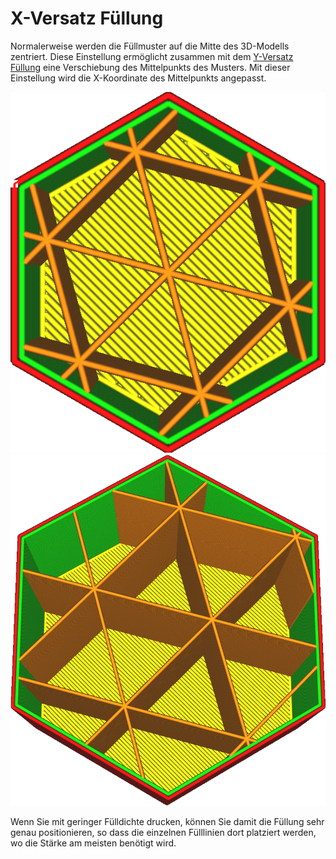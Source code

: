 X-Versatz Füllung
====
Normalerweise werden die Füllmuster auf die Mitte des 3D-Modells zentriert. Diese Einstellung ermöglicht zusammen mit dem [Y-Versatz Füllung](infill_offset_y.md) eine Verschiebung des Mittelpunkts des Musters. Mit dieser Einstellung wird die X-Koordinate des Mittelpunkts angepasst.

![Füllung ist zentriert](../images/infill_offset_xy_0.png)
![5mm nach rechts verschoben](../images/infill_offset_x_5.png)

Wenn Sie mit geringer Fülldichte drucken, können Sie damit die Füllung sehr genau positionieren, so dass die einzelnen Fülllinien dort platziert werden, wo die Stärke am meisten benötigt wird.